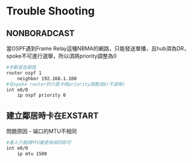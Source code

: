 # Trouble Shooting #

## NONBORADCAST ##

當OSPF遇到Frame Relay這種NBMA的網路，只能發送單播，且hub須為DR，spoke不可進行選舉，所以須將priority調整為0

```bash
#手動宣告鄰居
router ospf 1
    neighbor 192.168.1.100 
#在spoke router的介面卡將priority調整成0(不選舉)
int e0/0
    ip ospf priority 0
```

## 建立鄰居時卡在EXSTART ## 

問題原因 - 端口的MTU不相同 

```bash
#進入介面將MTU變更為相同即可
int e0/0
    ip mtu 1500
```